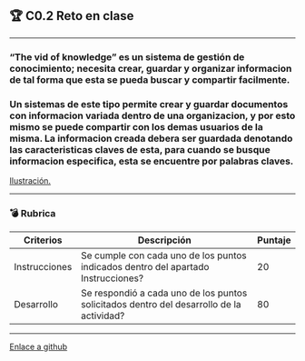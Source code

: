 ## :trophy: C0.2 Reto en clase
___
### “The vid of knowledge” es un sistema de gestión de conocimiento; necesita crear, guardar y organizar informacion de tal forma que esta se pueda buscar y compartir facilmente.

### Un sistemas de este tipo permite crear y guardar documentos con informacion variada dentro de una organizacion, y por esto mismo se puede compartir con los demas usuarios de la misma. La informacion creada debera ser guardada denotando las caracteristicas claves de esta, para cuando se busque informacion especifica, esta se encuentre por palabras claves. 

[Ilustración.](https://github.com/KevinPimienta/AAvanzado-de-Software-KACPC/blob/main/img/ilustracrionVid.png)

---
### :bomb: Rubrica

| Criterios     | Descripción                                                                                  | Puntaje |
| ------------- | -------------------------------------------------------------------------------------------- | ------- |
| Instrucciones | Se cumple con cada uno de los puntos indicados dentro del apartado Instrucciones?            | 20 |
| Desarrollo    | Se respondió a cada uno de los puntos solicitados dentro del desarrollo de la actividad?     | 80      |
___
[Enlace a github](https://github.com/KevinPimienta/AAvanzado-de-Software-KACPC) 